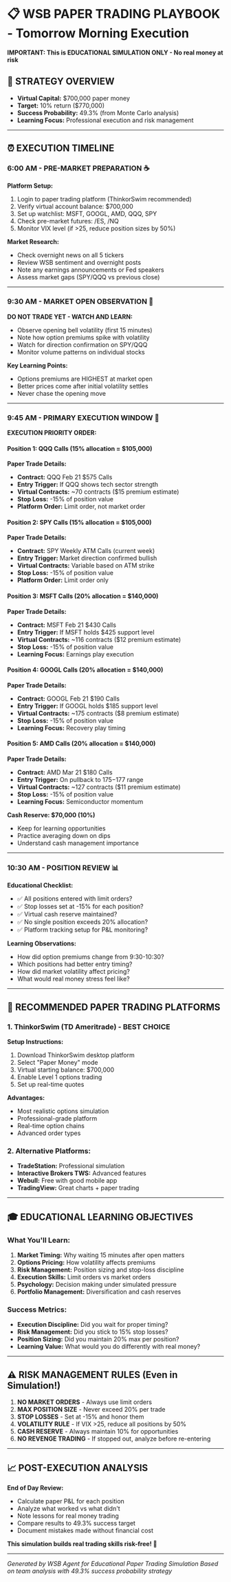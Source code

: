 # 📋 WSB PAPER TRADING PLAYBOOK - Tomorrow Morning Execution

**IMPORTANT: This is EDUCATIONAL SIMULATION ONLY - No real money at risk**

## 🎯 STRATEGY OVERVIEW
- **Virtual Capital:** $700,000 paper money
- **Target:** 10% return ($770,000)
- **Success Probability:** 49.3% (from Monte Carlo analysis)
- **Learning Focus:** Professional execution and risk management

---

## ⏰ EXECUTION TIMELINE

### 6:00 AM - PRE-MARKET PREPARATION ☕
**Platform Setup:**
1. Login to paper trading platform (ThinkorSwim recommended)
2. Verify virtual account balance: $700,000
3. Set up watchlist: MSFT, GOOGL, AMD, QQQ, SPY
4. Check pre-market futures: /ES, /NQ
5. Monitor VIX level (if >25, reduce position sizes by 50%)

**Market Research:**
- Check overnight news on all 5 tickers
- Review WSB sentiment and overnight posts
- Note any earnings announcements or Fed speakers
- Assess market gaps (SPY/QQQ vs previous close)

---

### 9:30 AM - MARKET OPEN OBSERVATION 👀
**DO NOT TRADE YET - WATCH AND LEARN:**
- Observe opening bell volatility (first 15 minutes)
- Note how option premiums spike with volatility
- Watch for direction confirmation on SPY/QQQ
- Monitor volume patterns on individual stocks

**Key Learning Points:**
- Options premiums are HIGHEST at market open
- Better prices come after initial volatility settles
- Never chase the opening move

---

### 9:45 AM - PRIMARY EXECUTION WINDOW 🚀

**EXECUTION PRIORITY ORDER:**

#### Position 1: QQQ Calls (15% allocation = $105,000)
**Paper Trade Details:**
- **Contract:** QQQ Feb 21 $575 Calls
- **Entry Trigger:** If QQQ shows tech sector strength
- **Virtual Contracts:** ~70 contracts ($15 premium estimate)
- **Stop Loss:** -15% of position value
- **Platform Order:** Limit order, not market order

#### Position 2: SPY Calls (15% allocation = $105,000) 
**Paper Trade Details:**
- **Contract:** SPY Weekly ATM Calls (current week)
- **Entry Trigger:** Market direction confirmed bullish
- **Virtual Contracts:** Variable based on ATM strike
- **Stop Loss:** -15% of position value
- **Platform Order:** Limit order only

#### Position 3: MSFT Calls (20% allocation = $140,000)
**Paper Trade Details:**
- **Contract:** MSFT Feb 21 $430 Calls  
- **Entry Trigger:** If MSFT holds $425 support level
- **Virtual Contracts:** ~116 contracts ($12 premium estimate)
- **Stop Loss:** -15% of position value
- **Learning Focus:** Earnings play execution

#### Position 4: GOOGL Calls (20% allocation = $140,000)
**Paper Trade Details:**
- **Contract:** GOOGL Feb 21 $190 Calls
- **Entry Trigger:** If GOOGL holds $185 support level
- **Virtual Contracts:** ~175 contracts ($8 premium estimate)  
- **Stop Loss:** -15% of position value
- **Learning Focus:** Recovery play timing

#### Position 5: AMD Calls (20% allocation = $140,000)
**Paper Trade Details:**
- **Contract:** AMD Mar 21 $180 Calls
- **Entry Trigger:** On pullback to $175-$177 range
- **Virtual Contracts:** ~127 contracts ($11 premium estimate)
- **Stop Loss:** -15% of position value
- **Learning Focus:** Semiconductor momentum

**Cash Reserve: $70,000 (10%)**
- Keep for learning opportunities
- Practice averaging down on dips
- Understand cash management importance

---

### 10:30 AM - POSITION REVIEW 📊

**Educational Checklist:**
- ✅ All positions entered with limit orders?
- ✅ Stop losses set at -15% for each position?
- ✅ Virtual cash reserve maintained?
- ✅ No single position exceeds 20% allocation?
- ✅ Platform tracking setup for P&L monitoring?

**Learning Observations:**
- How did option premiums change from 9:30-10:30?
- Which positions had better entry timing?
- How did market volatility affect pricing?
- What would real money stress feel like?

---

## 📱 RECOMMENDED PAPER TRADING PLATFORMS

### 1. ThinkorSwim (TD Ameritrade) - BEST CHOICE
**Setup Instructions:**
1. Download ThinkorSwim desktop platform
2. Select "Paper Money" mode
3. Virtual starting balance: $700,000
4. Enable Level 1 options trading
5. Set up real-time quotes

**Advantages:**
- Most realistic options simulation
- Professional-grade platform
- Real-time option chains
- Advanced order types

### 2. Alternative Platforms:
- **TradeStation:** Professional simulation
- **Interactive Brokers TWS:** Advanced features
- **Webull:** Free with good mobile app
- **TradingView:** Great charts + paper trading

---

## 🎓 EDUCATIONAL LEARNING OBJECTIVES

### What You'll Learn:
1. **Market Timing:** Why waiting 15 minutes after open matters
2. **Options Pricing:** How volatility affects premiums
3. **Risk Management:** Position sizing and stop-loss discipline  
4. **Execution Skills:** Limit orders vs market orders
5. **Psychology:** Decision making under simulated pressure
6. **Portfolio Management:** Diversification and cash reserves

### Success Metrics:
- **Execution Discipline:** Did you wait for proper timing?
- **Risk Management:** Did you stick to 15% stop losses?
- **Position Sizing:** Did you maintain 20% max per position?
- **Learning Value:** What would you do differently with real money?

---

## ⚠️ RISK MANAGEMENT RULES (Even in Simulation!)

1. **NO MARKET ORDERS** - Always use limit orders
2. **MAX POSITION SIZE** - Never exceed 20% per trade
3. **STOP LOSSES** - Set at -15% and honor them
4. **VOLATILITY RULE** - If VIX >25, reduce all positions by 50%
5. **CASH RESERVE** - Always maintain 10% for opportunities
6. **NO REVENGE TRADING** - If stopped out, analyze before re-entering

---

## 📈 POST-EXECUTION ANALYSIS

**End of Day Review:**
- Calculate paper P&L for each position
- Analyze what worked vs what didn't
- Note lessons for real money trading
- Compare results to 49.3% success target
- Document mistakes made without financial cost

**This simulation builds real trading skills risk-free! 🎯**

---

*Generated by WSB Agent for Educational Paper Trading Simulation*
*Based on team analysis with 49.3% success probability strategy*
